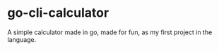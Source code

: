 # go-cli-calculator
A simple calculator made in go, made for fun, as my first project in the language.
